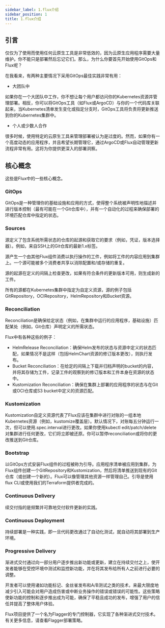 ```yaml
---
sidebar_label: 1.flux介绍
sidebar_position: 1
title: 1.flux介绍
---
```


## 引言
仅仅为了使用而使用任何云原生工具是非常低效的，因为云原生应用程序需要大量维护。你不能只是部署然后忘记它们。那么，为什么你要首先开始使用GitOps和Flux呢？

在我看来，有两种主要情况下采用GitOps最佳实践非常有用：

- 大团队中

如果你在一个大团队中工作，你不想让每个用户都访问你的Kubernetes资源并管理部署。相反，你可以将GitOps工具（如Flux或ArgoCD）与你的一个代码库关联起来，当Kubernetes清单发生变化或指定分支时，GitOps工具将负责将更新推送到你的Kubernetes集群中。

- 个人或少数人合作

很多时候，使用特定的云原生工具来管理部署被认为是过度的。然而，如果你有一个高度动态的应用程序，并且希望长期管理它，通过ArgoCD或Flux自动管理更新流程非常有用。这将为你提供更深入的部署洞察。

## 核心概念

这些是Flux中的一些核心概念。

### GitOps
GitOps是一种管理你的基础设施和应用的方式，使得整个系统被声明性地描述并进行版本控制（最有可能在一个Git仓库中），并有一个自动化的过程来确保部署的环境匹配仓库中指定的状态。

### Sources

源定义了包含系统所需状态的仓库的起源和获取它的要求（例如，凭证，版本选择器）。例如，来自SSH上的Git仓库的最新1.x标签。

源产生一个由其他Flux组件消费以执行操作的工件，例如将工件的内容应用到集群上。一个源可能被多个消费者共享以消除配置和/或存储的重复。

源的起源在定义的间隔上检查更改，如果有符合条件的更新版本可用，则生成新的工件。

所有的源都在Kubernetes集群中指定为自定义资源，源的例子包括GitRepository，OCIRepository，HelmRepository和Bucket资源。

### Reconciliation

Reconciliation是确保给定状态（例如，在集群中运行的应用程序，基础设施）匹配某处（例如，Git仓库）声明定义的所需状态。

Flux中有各种这些的例子：

- HelmRelease Reconciliation：确保Helm发布的状态与资源中定义的状态匹配，如果情况不是这样（包括HelmChart资源的修订版本更改），则执行发布。
- Bucket Reconciliation：在给定的间隔上下载并归档声明的bucket的内容，并将其存储为工件，记录工件的观察到的修订版本和工件本身在资源的状态中。
- Kustomization Reconciliation：确保在集群上部署的应用程序的状态与在Git或OCI仓库或S3 bucket中定义的资源匹配。

### Kustomization

Kustomization自定义资源代表了Flux应该在集群中进行对账的一组本地Kubernetes资源（例如，kustomize覆盖层）。默认情况下，对账每五分钟运行一次，但可以使用.spec.interval进行更改。如果你使用kubectl edit/patch/delete对集群进行任何更改，它们将立即被还原。你可以暂停reconciliation或将你的更改推送到Git仓库。

### Bootstrap

以GitOps方式安装Flux组件的过程被称为引导。应用程序清单被应用到集群，为Flux组件创建一个GitRepository和Kustomization，然后将清单推送到现有的Git仓库（或创建一个新的）。Flux可以像管理其他资源一样管理自己。引导是使用flux CLI或使用我们的Terraform提供者完成的。

### Continuous Delivery
续交付指的是频繁并可靠地交付软件更新的实践。

### Continuous Deployment
持续部署是一种实践，即一旦代码更改通过了自动化测试，就自动将其部署到生产环境。

### Progressive Delivery
渐进式交付通过向一部分用户逐步推出新功能或更新，建立在持续交付之上，使开发者能够在受控环境中测试和监控新功能，并在将其发布给所有人之前进行必要的调整。

开发者可以使用诸如功能标记、金丝雀发布和A/B测试之类的技术，来最大限度地减少引入可能会对用户造成伤害或中断业务操作的错误或错误的可能性。这些策略使新功能的控制和逐步推出成为可能，确保了平稳且成功的发布，增强了用户的信任并提高了整体用户体验。

Flux项目提供了一个名为Flagger的专门控制器，它实现了各种渐进式交付技术。有关更多信息，请查看Flagger部署策略。